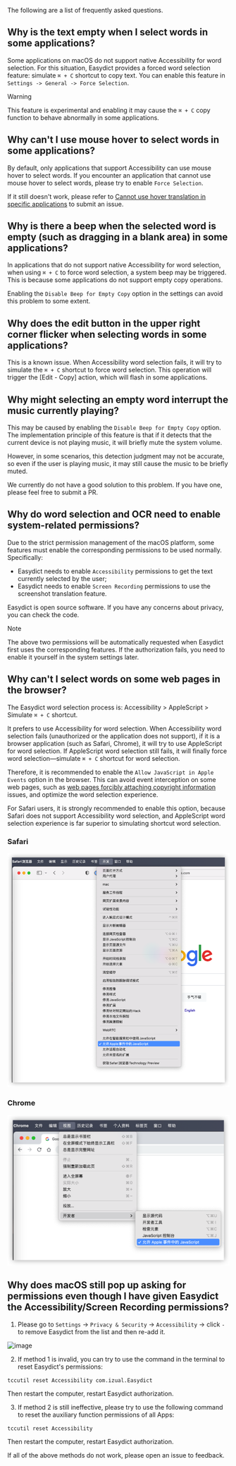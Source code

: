 The following are a list of frequently asked questions.

## Why is the text empty when I select words in some applications?

Some applications on macOS do not support native Accessibility for word selection. For this situation, Easydict provides a forced word selection feature: simulate `⌘ + C` shortcut to copy text. You can enable this feature in `Settings -> General -> Force Selection`.

> [!WARNING]
> This feature is experimental and enabling it may cause the `⌘ + C` copy function to behave abnormally in some applications.

## Why can't I use mouse hover to select words in some applications?

By default, only applications that support Accessibility can use mouse hover to select words. If you encounter an application that cannot use mouse hover to select words, please try to enable `Force Selection`.

If it still doesn't work, please refer to [Cannot use hover translation in specific applications](https://github.com/tisfeng/Easydict/issues/84) to submit an issue.

## Why is there a beep when the selected word is empty (such as dragging in a blank area) in some applications?

In applications that do not support native Accessibility for word selection, when using `⌘ + C` to force word selection, a system beep may be triggered. This is because some applications do not support empty copy operations.

Enabling the `Disable Beep for Empty Copy` option in the settings can avoid this problem to some extent.

## Why does the edit button in the upper right corner flicker when selecting words in some applications?

This is a known issue. When Accessibility word selection fails, it will try to simulate the `⌘ + C` shortcut to force word selection. This operation will trigger the [Edit - Copy] action, which will flash in some applications.

## Why might selecting an empty word interrupt the music currently playing?

This may be caused by enabling the `Disable Beep for Empty Copy` option. The implementation principle of this feature is that if it detects that the current device is not playing music, it will briefly mute the system volume.

However, in some scenarios, this detection judgment may not be accurate, so even if the user is playing music, it may still cause the music to be briefly muted.

We currently do not have a good solution to this problem. If you have one, please feel free to submit a PR.

## Why do word selection and OCR need to enable system-related permissions?

Due to the strict permission management of the macOS platform, some features must enable the corresponding permissions to be used normally. Specifically:

- Easydict needs to enable `Accessibility` permissions to get the text currently selected by the user;
- Easydict needs to enable `Screen Recording` permissions to use the screenshot translation feature.

Easydict is open source software. If you have any concerns about privacy, you can check the code.

>[!NOTE]
> The above two permissions will be automatically requested when Easydict first uses the corresponding features. If the authorization fails, you need to enable it yourself in the system settings later.

## Why can't I select words on some web pages in the browser?

The Easydict word selection process is: Accessibility > AppleScript > Simulate `⌘ + C` shortcut.

It prefers to use Accessibility for word selection. When Accessibility word selection fails (unauthorized or the application does not support), if it is a browser application (such as Safari, Chrome), it will try to use AppleScript for word selection. If AppleScript word selection still fails, it will finally force word selection—simulate `⌘ + C` shortcut for word selection.

Therefore, it is recommended to enable the `Allow JavaScript in Apple Events` option in the browser. This can avoid event interception on some web pages, such as [web pages forcibly attaching copyright information](https://github.com/tisfeng/Easydict/issues/85) issues, and optimize the word selection experience.

For Safari users, it is strongly recommended to enable this option, because Safari does not support Accessibility word selection, and AppleScript word selection experience is far superior to simulating shortcut word selection.

### Safari 
![](https://raw.githubusercontent.com/tisfeng/ImageBed/main/uPic/image-20230708115811617-1688788691.png)

### Chrome 
![](https://raw.githubusercontent.com/tisfeng/ImageBed/main/uPic/image-20230708115827839-1688788707.png)

## Why does macOS still pop up asking for permissions even though I have given Easydict the Accessibility/Screen Recording permissions?

1. Please go to `Settings` -> `Privacy & Security` -> `Accessibility` -> click `-` to remove Easydict from the list and then re-add it.

<img width="751" alt="image" src="https://github.com/tisfeng/Easydict/assets/25194972/cd3961a9-8baf-42de-97fc-6acc3cb30b03">

2. If method 1 is invalid, you can try to use the command in the terminal to reset Easydict's permissions:

```shell
tccutil reset Accessibility com.izual.Easydict
```

Then restart the computer, restart Easydict authorization.

3. If method 2 is still ineffective, please try to use the following command to reset the auxiliary function permissions of all Apps:

```shell
tccutil reset Accessibility
```

Then restart the computer, restart Easydict authorization.

If all of the above methods do not work, please open an issue to feedback.

